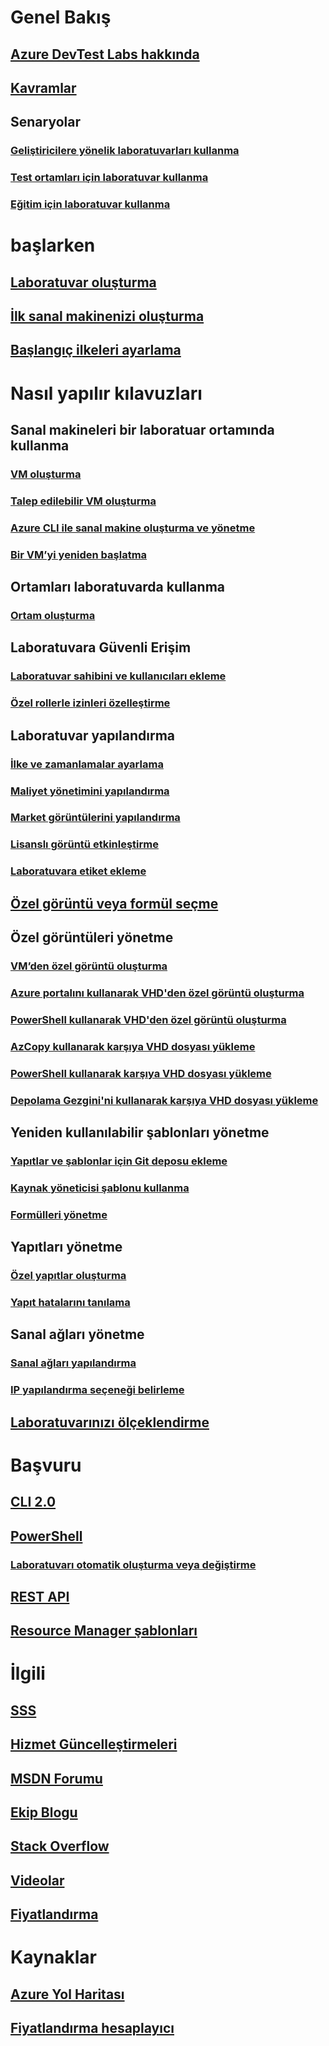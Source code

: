 # Genel Bakış
## [Azure DevTest Labs hakkında](devtest-lab-overview.md)
## [Kavramlar](devtest-lab-concepts.md)
## Senaryolar
### [Geliştiricilere yönelik laboratuvarları kullanma](devtest-lab-developer-lab.md)
### [Test ortamları için laboratuvar kullanma](devtest-lab-test-env.md)
### [Eğitim için laboratuvar kullanma](devtest-lab-training-lab.md)

# başlarken
## [Laboratuvar oluşturma](devtest-lab-create-lab.md)
## [İlk sanal makinenizi oluşturma](devtest-lab-create-first-vm.md)
## [Başlangıç ilkeleri ayarlama](devtest-lab-get-started-with-lab-policies.md)

# Nasıl yapılır kılavuzları
## Sanal makineleri bir laboratuar ortamında kullanma
### [VM oluşturma](devtest-lab-add-vm.md)
### [Talep edilebilir VM oluşturma](devtest-lab-add-claimable-vm.md)
### [Azure CLI ile sanal makine oluşturma ve yönetme](devtest-lab-vmcli.md)
### [Bir VM’yi yeniden başlatma](devtest-lab-restart-vm.md)

## Ortamları laboratuvarda kullanma
### [Ortam oluşturma](devtest-lab-create-environment-from-arm.md)

## Laboratuvara Güvenli Erişim
### [Laboratuvar sahibini ve kullanıcıları ekleme](devtest-lab-add-devtest-user.md)
### [Özel rollerle izinleri özelleştirme](devtest-lab-grant-user-permissions-to-specific-lab-policies.md)

## Laboratuvar yapılandırma
### [İlke ve zamanlamalar ayarlama](devtest-lab-set-lab-policy.md)
### [Maliyet yönetimini yapılandırma](devtest-lab-configure-cost-management.md)
### [Market görüntülerini yapılandırma](devtest-lab-configure-marketplace-images.md)
### [Lisanslı görüntü etkinleştirme](devtest-lab-enable-licensed-images.md)
### [Laboratuvara etiket ekleme](devtest-lab-add-tag.md)

## [Özel görüntü veya formül seçme](devtest-lab-comparing-vm-base-image-types.md)

## Özel görüntüleri yönetme
### [VM’den özel görüntü oluşturma](devtest-lab-create-custom-image-from-vm-using-portal.md)
### [Azure portalını kullanarak VHD'den özel görüntü oluşturma](devtest-lab-create-template.md)
### [PowerShell kullanarak VHD'den özel görüntü oluşturma](devtest-lab-create-custom-image-from-vhd-using-powershell.md)
### [AzCopy kullanarak karşıya VHD dosyası yükleme](devtest-lab-upload-vhd-using-azcopy.md)
### [PowerShell kullanarak karşıya VHD dosyası yükleme](devtest-lab-upload-vhd-using-powershell.md)
### [Depolama Gezgini'ni kullanarak karşıya VHD dosyası yükleme](devtest-lab-upload-vhd-using-storage-explorer.md)

## Yeniden kullanılabilir şablonları yönetme
### [Yapıtlar ve şablonlar için Git deposu ekleme](devtest-lab-add-artifact-repo.md)
### [Kaynak yöneticisi şablonu kullanma](devtest-lab-use-resource-manager-template.md)
### [Formülleri yönetme](devtest-lab-manage-formulas.md)

## Yapıtları yönetme
### [Özel yapıtlar oluşturma](devtest-lab-artifact-author.md)
### [Yapıt hatalarını tanılama](devtest-lab-troubleshoot-artifact-failure.md)

## Sanal ağları yönetme
### [Sanal ağları yapılandırma](devtest-lab-configure-vnet.md)
### [IP yapılandırma seçeneği belirleme](devtest-lab-shared-ip.md)

## [Laboratuvarınızı ölçeklendirme](devtest-lab-scale-lab.md)

# Başvuru
## [CLI 2.0](/cli/azure/lab)
## [PowerShell](/powershell/module/azurerm.devtestlabs/#devtest_labs)
### [Laboratuvarı otomatik oluşturma veya değiştirme](devtest-lab-use-arm-and-powershell-for-lab-resources.md)
## [REST API](https://docs.microsoft.com/rest/api/dtl/)
## [Resource Manager şablonları](https://github.com/Azure/azure-devtestlab/tree/master/Samples)


# İlgili
## [SSS](devtest-lab-faq.md)
## [Hizmet Güncelleştirmeleri](https://azure.microsoft.com/updates/?product=devtest-lab)
## [MSDN Forumu](https://social.msdn.microsoft.com/Forums/en-US/home?forum=AzureDevTestLabs)
## [Ekip Blogu](https://blogs.msdn.microsoft.com/devtestlab/)
## [Stack Overflow](http://stackoverflow.com/questions/tagged/azure-devtest-labs)
## [Videolar](https://azure.microsoft.com/documentation/videos/index/?services=devtest-lab)
## [Fiyatlandırma](https://azure.microsoft.com/pricing/details/devtest-lab/)


# Kaynaklar
## [Azure Yol Haritası](https://azure.microsoft.com/en-us/roadmap/?category=developer-tools)
## [Fiyatlandırma hesaplayıcı](https://azure.microsoft.com/pricing/calculator/)
